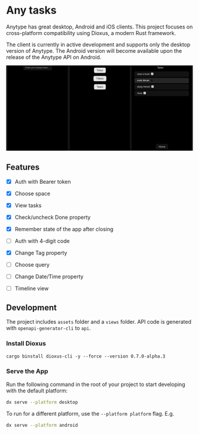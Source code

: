 # Any tasks

Anytype has great desktop, Android and iOS clients. This project focuses on cross-platform compatibility using Dioxus, a modern Rust framework.

The client is currently in active development and supports only the desktop version of Anytype. The Android version will become available upon the release of the Anytype API on Android.

<div align="center">
  <img src="./notes/ui.jpg" width="1000">
</div>

## Features

- [x] Auth with Bearer token
- [x] Choose space
- [x] View tasks
- [x] Check/uncheck Done property
- [x] Remember state of the app after closing
- [ ] Auth with 4-digit code
- [x] Change Tag property
- [ ] Choose query
- [ ] Change Date/Time property
- [ ] Timeline view


## Development

The project includes `assets` folder and a `views` folder. API code is generated with `openapi-generator-cli` to `api`.

### Install Dioxus
```
cargo binstall dioxus-cli -y --force --version 0.7.0-alpha.3
```

### Serve the App

Run the following command in the root of your project to start developing with the default platform:

```bash
dx serve --platform desktop
```

To run for a different platform, use the `--platform platform` flag. E.g.
```bash
dx serve --platform android
```
